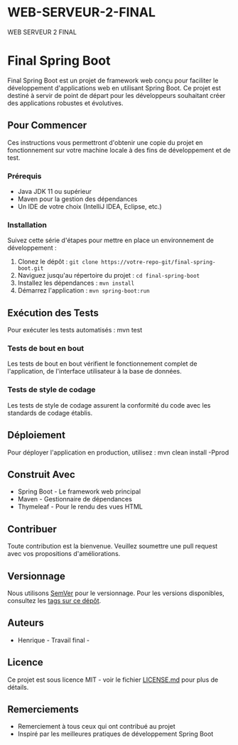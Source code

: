 # WEB-SERVEUR-2-FINAL
WEB SERVEUR 2 FINAL

# Final Spring Boot
Final Spring Boot est un projet de framework web conçu pour faciliter le développement d'applications web en utilisant Spring Boot. Ce projet est destiné à servir de point de départ pour les développeurs souhaitant créer des applications robustes et évolutives.

## Pour Commencer
Ces instructions vous permettront d'obtenir une copie du projet en fonctionnement sur votre machine locale à des fins de développement et de test.

### Prérequis
- Java JDK 11 ou supérieur
- Maven pour la gestion des dépendances
- Un IDE de votre choix (IntelliJ IDEA, Eclipse, etc.)

### Installation
Suivez cette série d'étapes pour mettre en place un environnement de développement :

1. Clonez le dépôt : `git clone https://votre-repo-git/final-spring-boot.git`
2. Naviguez jusqu'au répertoire du projet : `cd final-spring-boot`
3. Installez les dépendances : `mvn install`
4. Démarrez l'application : `mvn spring-boot:run`

## Exécution des Tests
Pour exécuter les tests automatisés :
mvn test

### Tests de bout en bout
Les tests de bout en bout vérifient le fonctionnement complet de l'application, de l'interface utilisateur à la base de données.

### Tests de style de codage
Les tests de style de codage assurent la conformité du code avec les standards de codage établis.

## Déploiement
Pour déployer l'application en production, utilisez :
mvn clean install -Pprod

## Construit Avec
- Spring Boot - Le framework web principal
- Maven - Gestionnaire de dépendances
- Thymeleaf - Pour le rendu des vues HTML

## Contribuer
Toute contribution est la bienvenue. Veuillez soumettre une pull request avec vos propositions d'améliorations.

## Versionnage
Nous utilisons [SemVer](http://semver.org/) pour le versionnage. Pour les versions disponibles, consultez les [tags sur ce dépôt](https://votre-repo-git/final-spring-boot/tags).

## Auteurs
- Henrique - Travail final -

## Licence
Ce projet est sous licence MIT - voir le fichier [LICENSE.md](LICENSE.md) pour plus de détails.

## Remerciements
- Remerciement à tous ceux qui ont contribué au projet
- Inspiré par les meilleures pratiques de développement Spring Boot
